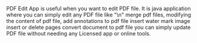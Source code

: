 PDF Edit App is useful when you want to edit PDF file. It is java application where you can simply edit any PDF file like "\n"
merge pdf files,
modifying the content of pdf file,
add annotations to pdf file
insert water mark image
insert or delete pages
convert document to pdf file
you can simply update PDF file without needing any Licensed app or online tools.
